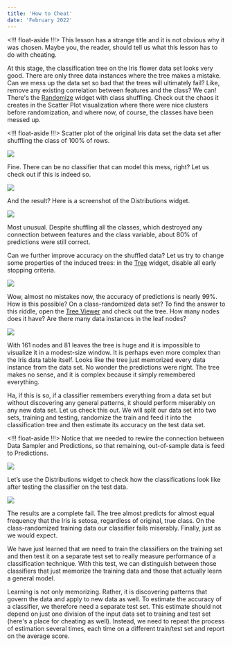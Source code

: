 ```yaml
---
title: 'How to Cheat'
date: 'February 2022'
---
```


<!!! float-aside !!!>
This lesson has a strange title and it is not obvious why it was chosen. Maybe you, the reader, should tell us what this lesson has to do with cheating.

At this stage, the classification tree on the Iris flower data set looks very good. There are only three data instances where the tree makes a mistake. Can we mess up the data set so bad that the trees will ultimately fail? Like, remove any existing correlation between features and the class? We can! There's the [Randomize](https://orangedatamining.com/widget-catalog/transform/randomize/) widget with class shuffling. Check out the chaos it creates in the Scatter Plot visualization where there were nice clusters before randomization, and where now, of course, the classes have been messed up.

<!!! float-aside !!!>
Scatter plot of the original Iris data set the data set after shuffling the class of 100% of rows.

![](randomize.png)

Fine. There can be no classifier that can model this mess, right? Let us check out if this is indeed so.

![](overfit.png)

And the result? Here is a screenshot of the Distributions widget.

![](overfit-distributions.png)

Most unusual. Despite shuffling all the classes, which destroyed any connection between features and the class variable, about 80\% of predictions were still correct.

Can we further improve accuracy on the shuffled data? Let us try to change some properties of the induced trees: in the [Tree](https://orangedatamining.com/widget-catalog/model/tree/) widget, disable all early stopping criteria.

![](early-stopping.png)

Wow, almost no mistakes now, the accuracy of predictions is nearly 99%. How is this possible? On a class-randomized data set? To find the answer to this riddle, open the [Tree Viewer](https://orangedatamining.com/widget-catalog/visualize/treeviewer/) and check out the tree. How many nodes does it have? Are there many data instances in the leaf nodes?

![](overfitted-tree.png)

With 161 nodes and 81 leaves the tree is huge and it is impossible to visualize it in a modest-size window. It is perhaps even more complex than the Iris data table itself. Looks like the tree just memorized every data instance from the data set. No wonder the predictions were right. The tree makes no sense, and it is complex because it simply remembered everything.

Ha, if this is so, if a classifier remembers everything from a data set but without discovering any general patterns, it should perform miserably on any new data set. Let us check this out. We will split our data set into two sets, training and testing, randomize the train and feed it into the classification tree and then estimate its accuracy on the test data set.

<!!! float-aside !!!>
Notice that we needed to rewire the connection between Data Sampler and Predictions, so that remaining, out-of-sample data is feed to Predictions.

![](split.png)

Let’s use the Distributions widget to check how the classifications look like after testing the classifier on the test data.

![](split-distributions.png)

The results are a complete fail. The tree almost predicts for almost equal frequency that the Iris is setosa, regardless of original, true class. On the class-randomized training data our classifier fails miserably. Finally, just as we would expect.

We have just learned that we need to train the classifiers on the training set and then test it on a separate test set to really measure performance of a classification technique. With this test, we can distinguish between those classifiers that just memorize the training data and those that actually learn a general model.

Learning is not only memorizing. Rather, it is discovering patterns that govern the data and apply to new data as well. To estimate the accuracy of a classifier, we therefore need a separate test set. This estimate should not depend on just one division of the input data set to training and test set (here's a place for cheating as well). Instead, we need to repeat the process of estimation several times, each time on a different train/test set and report on the average score.